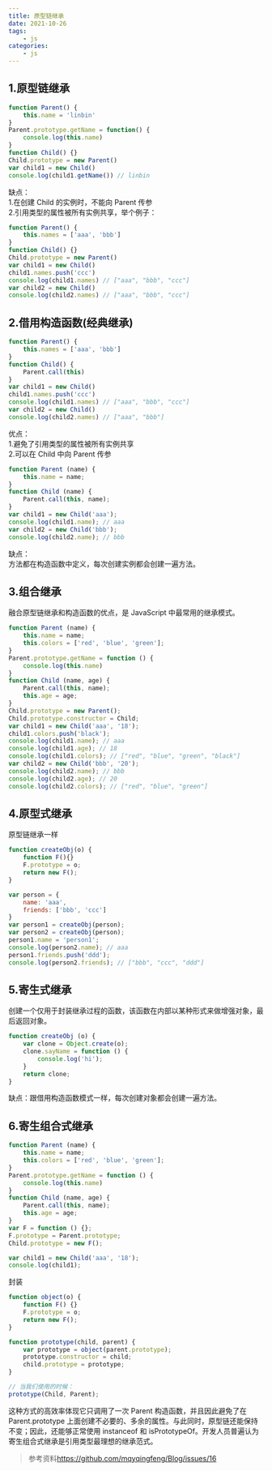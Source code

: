 ```yaml
---
title: 原型链继承
date: 2021-10-26
tags:
    - js
categories:
    - js
---
```


## 1.原型链继承

```js
function Parent() {
    this.name = 'linbin'
}
Parent.prototype.getName = function() {
    console.log(this.name)
}
function Child() {}
Child.prototype = new Parent()
var child1 = new Child()
console.log(child1.getName()) // linbin
```

缺点：  
1.在创建 Child 的实例时，不能向 Parent 传参  
2.引用类型的属性被所有实例共享，举个例子：

```js
function Parent() {
    this.names = ['aaa', 'bbb']
}
function Child() {}
Child.prototype = new Parent()
var child1 = new Child()
child1.names.push('ccc')
console.log(child1.names) // ["aaa", "bbb", "ccc"]
var child2 = new Child()
console.log(child2.names) // ["aaa", "bbb", "ccc"]
```
## 2.借用构造函数(经典继承)

```js
function Parent() {
    this.names = ['aaa', 'bbb']
}
function Child() {
    Parent.call(this)
}
var child1 = new Child()
child1.names.push('ccc')
console.log(child1.names) // ["aaa", "bbb", "ccc"]
var child2 = new Child()
console.log(child2.names) // ["aaa", "bbb"]
```

优点：  
1.避免了引用类型的属性被所有实例共享  
2.可以在 Child 中向 Parent 传参  
```js
function Parent (name) {
    this.name = name;
}
function Child (name) {
    Parent.call(this, name);
}
var child1 = new Child('aaa');
console.log(child1.name); // aaa
var child2 = new Child('bbb');
console.log(child2.name); // bbb
```
缺点：  
方法都在构造函数中定义，每次创建实例都会创建一遍方法。

## 3.组合继承
融合原型链继承和构造函数的优点，是 JavaScript 中最常用的继承模式。
```js
function Parent (name) {
    this.name = name;
    this.colors = ['red', 'blue', 'green'];
}
Parent.prototype.getName = function () {
    console.log(this.name)
}
function Child (name, age) {
    Parent.call(this, name);
    this.age = age;
}
Child.prototype = new Parent();
Child.prototype.constructor = Child;
var child1 = new Child('aaa', '18');
child1.colors.push('black');
console.log(child1.name); // aaa
console.log(child1.age); // 18
console.log(child1.colors); // ["red", "blue", "green", "black"]
var child2 = new Child('bbb', '20');
console.log(child2.name); // bbb
console.log(child2.age); // 20
console.log(child2.colors); // ["red", "blue", "green"]
```
## 4.原型式继承
原型链继承一样
```js
function createObj(o) {
    function F(){}
    F.prototype = o;
    return new F();
}
```
```js
var person = {
    name: 'aaa',
    friends: ['bbb', 'ccc']
}
var person1 = createObj(person);
var person2 = createObj(person);
person1.name = 'person1';
console.log(person2.name); // aaa
person1.friends.push('ddd');
console.log(person2.friends); // ["bbb", "ccc", "ddd"]
```

## 5.寄生式继承
创建一个仅用于封装继承过程的函数，该函数在内部以某种形式来做增强对象，最后返回对象。
```js
function createObj (o) {
    var clone = Object.create(o);
    clone.sayName = function () {
        console.log('hi');
    }
    return clone;
}
```
缺点：跟借用构造函数模式一样，每次创建对象都会创建一遍方法。

## 6.寄生组合式继承
```js
function Parent (name) {
    this.name = name;
    this.colors = ['red', 'blue', 'green'];
}
Parent.prototype.getName = function () {
    console.log(this.name)
}
function Child (name, age) {
    Parent.call(this, name);
    this.age = age;
}
var F = function () {};
F.prototype = Parent.prototype;
Child.prototype = new F();

var child1 = new Child('aaa', '18');
console.log(child1);
```
封装
```js
function object(o) {
    function F() {}
    F.prototype = o;
    return new F();
}

function prototype(child, parent) {
    var prototype = object(parent.prototype);
    prototype.constructor = child;
    child.prototype = prototype;
}

// 当我们使用的时候：
prototype(Child, Parent);
```
这种方式的高效率体现它只调用了一次 Parent 构造函数，并且因此避免了在 Parent.prototype 上面创建不必要的、多余的属性。与此同时，原型链还能保持不变；因此，还能够正常使用 instanceof 和 isPrototypeOf。开发人员普遍认为寄生组合式继承是引用类型最理想的继承范式。
>参考资料<https://github.com/mqyqingfeng/Blog/issues/16>
